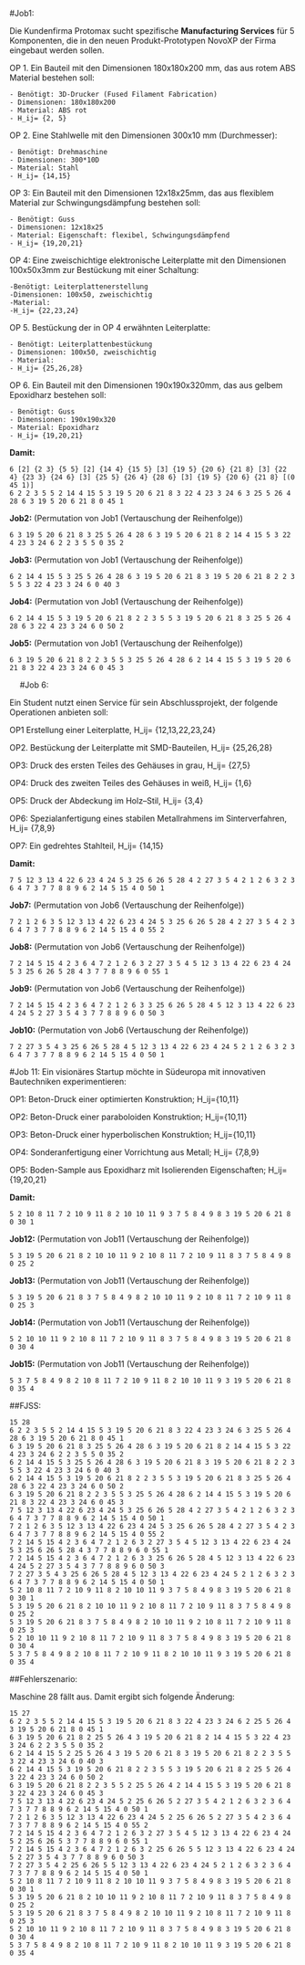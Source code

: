#Job1: 

Die Kundenfirma Protomax sucht spezifische **Manufacturing Services** für 5 Komponenten, die in den neuen Produkt-Prototypen NovoXP der Firma eingebaut werden sollen.

OP 1. Ein Bauteil mit den Dimensionen 180x180x200 mm, das aus rotem ABS Material bestehen soll:

    - Benötigt: 3D-Drucker (Fused Filament Fabrication)
    - Dimensionen: 180x180x200
    - Material: ABS rot
    - H_ij= {2, 5}
    
OP 2. Eine Stahlwelle mit den Dimensionen 300x10 mm (Durchmesser):

    - Benötigt: Drehmaschine
    - Dimensionen: 300*10D
    - Material: Stahl
    - H_ij= {14,15}
 
OP 3: Ein Bauteil mit den Dimensionen 12x18x25mm, das aus flexiblem Material zur Schwingungsdämpfung bestehen soll:

    - Benötigt: Guss
    - Dimensionen: 12x18x25
    - Material: Eigenschaft: flexibel, Schwingungsdämpfend
    - H_ij= {19,20,21}
  
OP 4: Eine zweischichtige elektronische Leiterplatte mit den Dimensionen 100x50x3mm zur Bestückung mit einer Schaltung:

    -Benötigt: Leiterplattenerstellung
    -Dimensionen: 100x50, zweischichtig
    -Material: 
    -H_ij= {22,23,24}
    
OP 5. Bestückung der in OP 4 erwähnten Leiterplatte: 

    - Benötigt: Leiterplattenbestückung
    - Dimensionen: 100x50, zweischichtig
    - Material: 
    - H_ij= {25,26,28}
    
OP 6. Ein Bauteil mit den Dimensionen 190x190x320mm, das aus gelbem Epoxidharz bestehen soll:

    - Benötigt: Guss
    - Dimensionen: 190x190x320
    - Material: Epoxidharz
    - H_ij= {19,20,21}
    
**Damit:**

    6 [2] {2 3} {5 5} [2] {14 4} {15 5} [3] {19 5} {20 6} {21 8} [3] {22 4} {23 3} {24 6} [3] {25 5} {26 4} {28 6} [3] {19 5} {20 6} {21 8} [(0 45 1)]
    6 2 2 3 5 5 2 14 4 15 5 3 19 5 20 6 21 8 3 22 4 23 3 24 6 3 25 5 26 4 28 6 3 19 5 20 6 21 8 0 45 1

**Job2:** (Permutation von Job1 (Vertauschung der Reihenfolge))

    6 3 19 5 20 6 21 8 3 25 5 26 4 28 6 3 19 5 20 6 21 8 2 14 4 15 5 3 22 4 23 3 24 6 2 2 3 5 5 0 35 2
    
**Job3:** (Permutation von Job1 (Vertauschung der Reihenfolge))

    6 2 14 4 15 5 3 25 5 26 4 28 6 3 19 5 20 6 21 8 3 19 5 20 6 21 8 2 2 3 5 5 3 22 4 23 3 24 6 0 40 3
    
**Job4:** (Permutation von Job1 (Vertauschung der Reihenfolge))

    6 2 14 4 15 5 3 19 5 20 6 21 8 2 2 3 5 5 3 19 5 20 6 21 8 3 25 5 26 4 28 6 3 22 4 23 3 24 6 0 50 2
    
**Job5:** (Permutation von Job1 (Vertauschung der Reihenfolge))

    6 3 19 5 20 6 21 8 2 2 3 5 5 3 25 5 26 4 28 6 2 14 4 15 5 3 19 5 20 6 21 8 3 22 4 23 3 24 6 0 45 3
 
#Job 6:

Ein Student nutzt einen Service für sein Abschlussprojekt, der folgende Operationen anbieten soll:

  OP1 Erstellung einer Leiterplatte,     H_ij= {12,13,22,23,24}
  
  OP2. Bestückung der Leiterplatte mit SMD-Bauteilen,     H_ij= {25,26,28}
  
  OP3: Druck des ersten Teiles des Gehäuses in grau, H_ij= {27,5}
  
  OP4: Druck des zweiten Teiles des Gehäuses in weiß, H_ij= {1,6}
  
  OP5: Druck der Abdeckung im Holz–Stil, H_ij= {3,4}
  
  OP6: Spezialanfertigung eines stabilen Metallrahmens im Sinterverfahren, H_ij= {7,8,9}
  
  OP7: Ein gedrehtes Stahlteil, H_ij= {14,15}
  
**Damit:**

    7 5 12 3 13 4 22 6 23 4 24 5 3 25 6 26 5 28 4 2 27 3 5 4 2 1 2 6 3 2 3 6 4 7 3 7 7 8 8 9 6 2 14 5 15 4 0 50 1

**Job7:** (Permutation von Job6 (Vertauschung der Reihenfolge))

    7 2 1 2 6 3 5 12 3 13 4 22 6 23 4 24 5 3 25 6 26 5 28 4 2 27 3 5 4 2 3 6 4 7 3 7 7 8 8 9 6 2 14 5 15 4 0 55 2

**Job8:** (Permutation von Job6 (Vertauschung der Reihenfolge))

    7 2 14 5 15 4 2 3 6 4 7 2 1 2 6 3 2 27 3 5 4 5 12 3 13 4 22 6 23 4 24 5 3 25 6 26 5 28 4 3 7 7 8 8 9 6 0 55 1

**Job9:** (Permutation von Job6 (Vertauschung der Reihenfolge))

    7 2 14 5 15 4 2 3 6 4 7 2 1 2 6 3 3 25 6 26 5 28 4 5 12 3 13 4 22 6 23 4 24 5 2 27 3 5 4 3 7 7 8 8 9 6 0 50 3

**Job10:** (Permutation von Job6 (Vertauschung der Reihenfolge))

    7 2 27 3 5 4 3 25 6 26 5 28 4 5 12 3 13 4 22 6 23 4 24 5 2 1 2 6 3 2 3 6 4 7 3 7 7 8 8 9 6 2 14 5 15 4 0 50 1


#Job 11:
Ein visionäres Startup möchte in Südeuropa mit innovativen Bautechniken experimentieren:

  OP1: Beton-Druck einer optimierten Konstruktion;  H_ij={10,11}
  
  OP2: Beton-Druck einer paraboloiden Konstruktion;  H_ij={10,11}
  
  OP3: Beton-Druck einer hyperbolischen Konstruktion;  H_ij={10,11}
  
  OP4: Sonderanfertigung einer Vorrichtung aus Metall;  H_ij= {7,8,9}
  
  OP5: Boden-Sample aus Epoxidharz mit Isolierenden Eigenschaften;  H_ij={19,20,21}
  
**Damit:**

    5 2 10 8 11 7 2 10 9 11 8 2 10 10 11 9 3 7 5 8 4 9 8 3 19 5 20 6 21 8 0 30 1

**Job12:** (Permutation von Job11 (Vertauschung der Reihenfolge))

    5 3 19 5 20 6 21 8 2 10 10 11 9 2 10 8 11 7 2 10 9 11 8 3 7 5 8 4 9 8 0 25 2

**Job13:** (Permutation von Job11 (Vertauschung der Reihenfolge))

    5 3 19 5 20 6 21 8 3 7 5 8 4 9 8 2 10 10 11 9 2 10 8 11 7 2 10 9 11 8 0 25 3

**Job14:** (Permutation von Job11 (Vertauschung der Reihenfolge))

    5 2 10 10 11 9 2 10 8 11 7 2 10 9 11 8 3 7 5 8 4 9 8 3 19 5 20 6 21 8 0 30 4

**Job15:** (Permutation von Job11 (Vertauschung der Reihenfolge))

    5 3 7 5 8 4 9 8 2 10 8 11 7 2 10 9 11 8 2 10 10 11 9 3 19 5 20 6 21 8 0 35 4


##FJSS:

    15 28
    6 2 2 3 5 5 2 14 4 15 5 3 19 5 20 6 21 8 3 22 4 23 3 24 6 3 25 5 26 4 28 6 3 19 5 20 6 21 8 0 45 1
    6 3 19 5 20 6 21 8 3 25 5 26 4 28 6 3 19 5 20 6 21 8 2 14 4 15 5 3 22 4 23 3 24 6 2 2 3 5 5 0 35 2
    6 2 14 4 15 5 3 25 5 26 4 28 6 3 19 5 20 6 21 8 3 19 5 20 6 21 8 2 2 3 5 5 3 22 4 23 3 24 6 0 40 3
    6 2 14 4 15 5 3 19 5 20 6 21 8 2 2 3 5 5 3 19 5 20 6 21 8 3 25 5 26 4 28 6 3 22 4 23 3 24 6 0 50 2
    6 3 19 5 20 6 21 8 2 2 3 5 5 3 25 5 26 4 28 6 2 14 4 15 5 3 19 5 20 6 21 8 3 22 4 23 3 24 6 0 45 3
    7 5 12 3 13 4 22 6 23 4 24 5 3 25 6 26 5 28 4 2 27 3 5 4 2 1 2 6 3 2 3 6 4 7 3 7 7 8 8 9 6 2 14 5 15 4 0 50 1
    7 2 1 2 6 3 5 12 3 13 4 22 6 23 4 24 5 3 25 6 26 5 28 4 2 27 3 5 4 2 3 6 4 7 3 7 7 8 8 9 6 2 14 5 15 4 0 55 2
    7 2 14 5 15 4 2 3 6 4 7 2 1 2 6 3 2 27 3 5 4 5 12 3 13 4 22 6 23 4 24 5 3 25 6 26 5 28 4 3 7 7 8 8 9 6 0 55 1
    7 2 14 5 15 4 2 3 6 4 7 2 1 2 6 3 3 25 6 26 5 28 4 5 12 3 13 4 22 6 23 4 24 5 2 27 3 5 4 3 7 7 8 8 9 6 0 50 3
    7 2 27 3 5 4 3 25 6 26 5 28 4 5 12 3 13 4 22 6 23 4 24 5 2 1 2 6 3 2 3 6 4 7 3 7 7 8 8 9 6 2 14 5 15 4 0 50 1
    5 2 10 8 11 7 2 10 9 11 8 2 10 10 11 9 3 7 5 8 4 9 8 3 19 5 20 6 21 8 0 30 1
    5 3 19 5 20 6 21 8 2 10 10 11 9 2 10 8 11 7 2 10 9 11 8 3 7 5 8 4 9 8 0 25 2
    5 3 19 5 20 6 21 8 3 7 5 8 4 9 8 2 10 10 11 9 2 10 8 11 7 2 10 9 11 8 0 25 3
    5 2 10 10 11 9 2 10 8 11 7 2 10 9 11 8 3 7 5 8 4 9 8 3 19 5 20 6 21 8 0 30 4
    5 3 7 5 8 4 9 8 2 10 8 11 7 2 10 9 11 8 2 10 10 11 9 3 19 5 20 6 21 8 0 35 4

 

##Fehlerszenario:

Maschine 28 fällt aus. Damit ergibt sich folgende Änderung:

    15 27
    6 2 2 3 5 5 2 14 4 15 5 3 19 5 20 6 21 8 3 22 4 23 3 24 6 2 25 5 26 4 3 19 5 20 6 21 8 0 45 1
    6 3 19 5 20 6 21 8 2 25 5 26 4 3 19 5 20 6 21 8 2 14 4 15 5 3 22 4 23 3 24 6 2 2 3 5 5 0 35 2
    6 2 14 4 15 5 2 25 5 26 4 3 19 5 20 6 21 8 3 19 5 20 6 21 8 2 2 3 5 5 3 22 4 23 3 24 6 0 40 3
    6 2 14 4 15 5 3 19 5 20 6 21 8 2 2 3 5 5 3 19 5 20 6 21 8 2 25 5 26 4 3 22 4 23 3 24 6 0 50 2
    6 3 19 5 20 6 21 8 2 2 3 5 5 2 25 5 26 4 2 14 4 15 5 3 19 5 20 6 21 8 3 22 4 23 3 24 6 0 45 3
    7 5 12 3 13 4 22 6 23 4 24 5 2 25 6 26 5 2 27 3 5 4 2 1 2 6 3 2 3 6 4 7 3 7 7 8 8 9 6 2 14 5 15 4 0 50 1
    7 2 1 2 6 3 5 12 3 13 4 22 6 23 4 24 5 2 25 6 26 5 2 27 3 5 4 2 3 6 4 7 3 7 7 8 8 9 6 2 14 5 15 4 0 55 2
    7 2 14 5 15 4 2 3 6 4 7 2 1 2 6 3 2 27 3 5 4 5 12 3 13 4 22 6 23 4 24 5 2 25 6 26 5 3 7 7 8 8 9 6 0 55 1
    7 2 14 5 15 4 2 3 6 4 7 2 1 2 6 3 2 25 6 26 5 5 12 3 13 4 22 6 23 4 24 5 2 27 3 5 4 3 7 7 8 8 9 6 0 50 3
    7 2 27 3 5 4 2 25 6 26 5 5 12 3 13 4 22 6 23 4 24 5 2 1 2 6 3 2 3 6 4 7 3 7 7 8 8 9 6 2 14 5 15 4 0 50 1
    5 2 10 8 11 7 2 10 9 11 8 2 10 10 11 9 3 7 5 8 4 9 8 3 19 5 20 6 21 8 0 30 1
    5 3 19 5 20 6 21 8 2 10 10 11 9 2 10 8 11 7 2 10 9 11 8 3 7 5 8 4 9 8 0 25 2
    5 3 19 5 20 6 21 8 3 7 5 8 4 9 8 2 10 10 11 9 2 10 8 11 7 2 10 9 11 8 0 25 3
    5 2 10 10 11 9 2 10 8 11 7 2 10 9 11 8 3 7 5 8 4 9 8 3 19 5 20 6 21 8 0 30 4
    5 3 7 5 8 4 9 8 2 10 8 11 7 2 10 9 11 8 2 10 10 11 9 3 19 5 20 6 21 8 0 35 4
    
